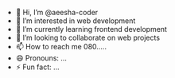 - 👋 Hi, I’m @aeesha-coder
- 👀 I’m interested in web development
- 🌱 I’m currently learning frontend development
- 💞️ I’m looking to collaborate on web projects
- 📫 How to reach me 080.....
- 😄 Pronouns: ...
- ⚡ Fun fact: ...

<!---
aeesha-coder/aeesha-coder is a ✨ special ✨ repository because its `README.md` (this file) appears on your GitHub profile.
You can click the Preview link to take a look at your changes.
--->
